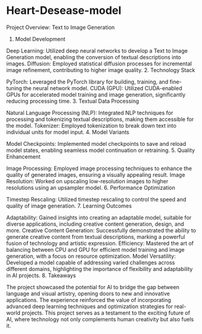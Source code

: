 # Heart-Desease-model
Project Overview: Text to Image Generation

1. Model Development

Deep Learning: Utilized deep neural networks to develop a Text to Image Generation model, enabling the conversion of textual descriptions into images.
Diffusion: Employed statistical diffusion processes for incremental image refinement, contributing to higher image quality.
2. Technology Stack

PyTorch: Leveraged the PyTorch library for building, training, and fine-tuning the neural network model.
CUDA (GPU): Utilized CUDA-enabled GPUs for accelerated model training and image generation, significantly reducing processing time.
3. Textual Data Processing

Natural Language Processing (NLP): Integrated NLP techniques for processing and tokenizing textual descriptions, making them accessible for the model.
Tokenizer: Employed tokenization to break down text into individual units for model input.
4. Model Variants

Model Checkpoints: Implemented model checkpoints to save and reload model states, enabling seamless model continuation or retraining.
5. Quality Enhancement

Image Processing: Employed image processing techniques to enhance the quality of generated images, ensuring a visually appealing result.
Image Resolution: Worked on upscaling low-resolution images to higher resolutions using an upsampler model.
6. Performance Optimization

Timestep Rescaling: Utilized timestep rescaling to control the speed and quality of image generation.
7. Learning Outcomes

Adaptability: Gained insights into creating an adaptable model, suitable for diverse applications, including creative content generation, design, and more.
Creative Content Generation: Successfully demonstrated the ability to generate creative content from textual descriptions, marking a powerful fusion of technology and artistic expression.
Efficiency: Mastered the art of balancing between CPU and GPU for efficient model training and image generation, with a focus on resource optimization.
Model Versatility: Developed a model capable of addressing varied challenges across different domains, highlighting the importance of flexibility and adaptability in AI projects.
8. Takeaways

The project showcased the potential for AI to bridge the gap between language and visual artistry, opening doors to new and innovative applications.
The experience reinforced the value of incorporating advanced deep learning techniques and optimization strategies for real-world projects.
This project serves as a testament to the exciting future of AI, where technology not only complements human creativity but also fuels it.
